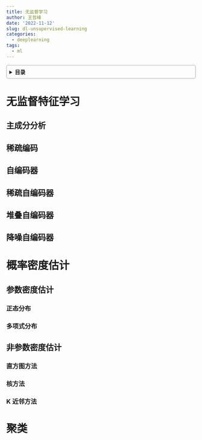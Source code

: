 ```yaml
---
title: 无监督学习
author: 王哲峰
date: '2022-11-12'
slug: dl-unsupervised-learning
categories:
  - deeplearning
tags:
  - ml
---
```


<style>
details {
    border: 1px solid #aaa;
    border-radius: 4px;
    padding: .5em .5em 0;
}
summary {
    font-weight: bold;
    margin: -.5em -.5em 0;
    padding: .5em;
}
details[open] {
    padding: .5em;
}
details[open] summary {
    border-bottom: 1px solid #aaa;
    margin-bottom: .5em;
}
</style>

<details><summary>目录</summary><p>

- [无监督特征学习](#无监督特征学习)
  - [主成分分析](#主成分分析)
  - [稀疏编码](#稀疏编码)
  - [自编码器](#自编码器)
  - [稀疏自编码器](#稀疏自编码器)
  - [堆叠自编码器](#堆叠自编码器)
  - [降噪自编码器](#降噪自编码器)
- [概率密度估计](#概率密度估计)
  - [参数密度估计](#参数密度估计)
    - [正态分布](#正态分布)
    - [多项式分布](#多项式分布)
  - [非参数密度估计](#非参数密度估计)
    - [直方图方法](#直方图方法)
    - [核方法](#核方法)
    - [K 近邻方法](#k-近邻方法)
- [聚类](#聚类)
</p></details><p></p>



# 无监督特征学习

## 主成分分析


## 稀疏编码

## 自编码器

## 稀疏自编码器


## 堆叠自编码器

## 降噪自编码器


# 概率密度估计

## 参数密度估计

### 正态分布

### 多项式分布

## 非参数密度估计

### 直方图方法

### 核方法

### K 近邻方法


# 聚类



